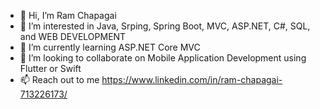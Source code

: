 - 👋 Hi, I’m Ram Chapagai
- 👀 I’m interested in Java, Srping, Spring Boot, MVC, ASP.NET, C#, SQL, and WEB DEVELOPMENT
- 🌱 I’m currently learning ASP.NET Core MVC
- 💞️ I’m looking to collaborate on Mobile Application Development using Flutter or Swift
- 📫 Reach out to me https://www.linkedin.com/in/ram-chapagai-713226173/

<!---
reewajc/reewajc is a ✨ special ✨ repository because its `README.md` (this file) appears on your GitHub profile.
You can click the Preview link to take a look at your changes.
--->
